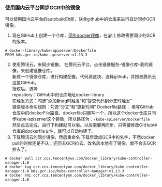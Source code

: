 ### 使用国内云平台同步GCR中的镜像
可以使用国内云平台的autobuild功能，联合github中的仓库来进行自动同步GCR镜像。
1. 现在GitHub上创建一个仓库，[同步docker镜像](https://github.com/Feng-Xu/docker-library)，在git上修改需要同步的GCR的版本。
```shell
# docker-library/kube-apiserver/Dockerfile
FROM k8s.gcr.io/kube-apiserver:v1.13.3
```
2. 使用腾讯云，来同步镜像。
在腾讯云平台，点击镜像服务-镜像仓库-我的镜像，来创建镜像仓库。   
新建一个镜像仓库，进行构建配置，代码源这块，选择github，并授权腾讯云连接GitHub。  
授权后，选择  
repository：GitHub中的仓库地址docker-library  
在触发方式：勾选“添加新tag时触发”和“提交代码到分支时触发”  
镜像版本命名规则：勾选“分支”和“更新时间”
Dockerfile路径： 填写GitHub仓库中的dockerFile路径，dockerfile只能写一个，所以这个docker仓库只同步kube-apiserver这个镜像，所以路径为：`/kube-apiserver/Dockerfile`  
然后点击完成，进行下构建就可以啦。以后需要再同步，只需要修改GitHub中仓库的dockerfile文件，就可以自动构建了。
3. 下载腾讯云的同步镜像，然后重命名
下载后改成GCR中的名字，不然docker pull的时候还是不认，还回去GCR拉去。改名后本地有了镜像，就不会去GCR拉去了。
```shell
# docker pull ccr.ccs.tencentyun.com/docker_library/kube-controller-manager:1.0
# docker tag ccr.ccs.tencentyun.com/docker_library/kube-controller-manager:1.0 k8s.gcr.io//kube-controller-manager:v1.13.3
# docker rmi ccr.ccs.tencentyun.com/docker_library/kube-controller-manager:1.0
```

